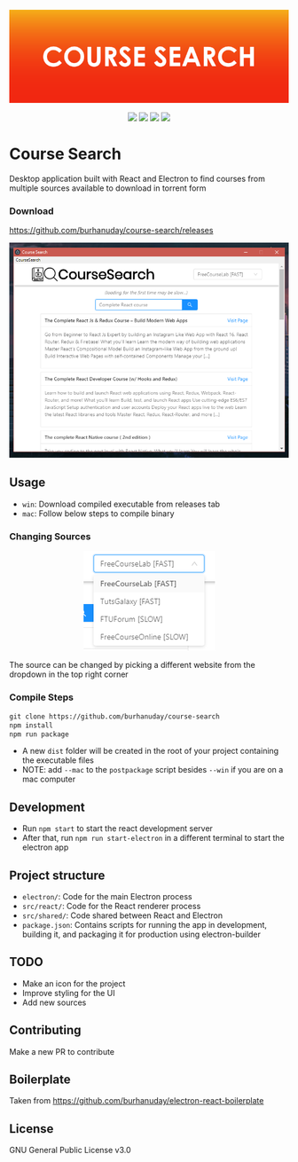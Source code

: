 <p align="center">
  <img src="./images/banner.png" />
</p>

<p align="center">
  <img src="https://img.shields.io/github/issues/burhanuday/course-search.svg" />
  <img src="https://img.shields.io/github/stars/burhanuday/course-search.svg" />
  <img src="https://img.shields.io/github/license/burhanuday/course-search.svg" />
  <img src="https://img.shields.io/twitter/url/https/github.com/burhanuday/course-search.svg?style=social" />
</p>

# Course Search

Desktop application built with React and Electron to find courses from multiple sources available to download in torrent form

### Download
https://github.com/burhanuday/course-search/releases

![Screenshot](/images/course_search_1.png)

## Usage

- `win`: Download compiled executable from releases tab
- `mac`: Follow below steps to compile binary

### Changing Sources

<p align="center">
  <img src="./images/course_search_2.png" />
</p>
The source can be changed by picking a different website from the dropdown in the top right corner

### Compile Steps

```
git clone https://github.com/burhanuday/course-search
npm install
npm run package
```

- A new `dist` folder will be created in the root of your project containing the executable files
- NOTE: add `--mac` to the `postpackage` script besides `--win` if you are on a mac computer

## Development

- Run `npm start` to start the react development server
- After that, run `npm run start-electron` in a different terminal to start the electron app

## Project structure

- `electron/`: Code for the main Electron process
- `src/react/`: Code for the React renderer process
- `src/shared/`: Code shared between React and Electron
- `package.json`: Contains scripts for running the app in development, building it, and packaging it for production using electron-builder

## TODO

- Make an icon for the project
- Improve styling for the UI
- Add new sources

## Contributing

Make a new PR to contribute

## Boilerplate

Taken from https://github.com/burhanuday/electron-react-boilerplate

## License

GNU General Public License v3.0
